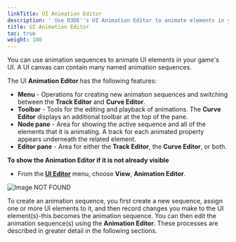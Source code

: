 ```yaml
---
linkTitle: UI Animation Editor
description: ' Use O3DE''s UI Animation Editor to animate elements in your game''s UI. '
title: UI Animation Editor
toc: true
weight: 100
---
```


You can use animation sequences to animate UI elements in your game's UI. A UI canvas can contain many named animation sequences.

The UI **Animation Editor** has the following features:
+ **Menu** - Operations for creating new animation sequences and switching between the **Track Editor** and **Curve Editor**.
+ **Toolbar** - Tools for the editing and playback of animations. The **Curve Editor** displays an additional toolbar at the top of the pane.
+ **Node pane** - Area for showing the active sequence and all of the elements that it is animating. A track for each animated property appears underneath the related element.
+ **Editor pane** - Area for either the **Track Editor**, the **Curve Editor**, or both.

**To show the **Animation Editor** if it is not already visible**

+ From the [**UI Editor**](/docs/user-guide/interactivity/user-interface/editor) menu, choose **View**, **Animation Editor**.

![Image NOT FOUND](/images/user-guide/interactivity/user-interface/animating/animation-editor/ui-animation-window.png)

To create an animation sequence, you first create a new sequence, assign one or more UI elements to it, and then record changes you make to the UI element(s)-this becomes the animation sequence. You can then edit the animation sequence(s) using the **Animation Editor**. These processes are described in greater detail in the following sections.
